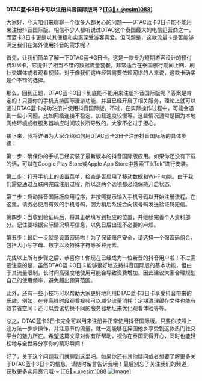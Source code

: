 **DTAC蓝卡3日卡可以注册抖音国际版吗？[[TG💪+ @esim1088](https://t.me/s/esim1088)]**

大家好，今天咱们来聊聊一个很多人都关心的问题——DTAC蓝卡3日卡能不能用来注册抖音国际版。相信不少人都听说过DTAC这个泰国最大的电信运营商之一，而蓝卡3日卡更是以其便捷和实惠深受游客喜爱。但问题是，这款流量卡是否能够满足我们在海外使用抖音的需求呢？

首先，让我们简单了解一下DTAC蓝卡3日卡。这是一款专为短期游客设计的预付费SIM卡，它提供了相当不错的数据流量套餐，非常适合在泰国旅行期间上网、刷社交媒体或者观看视频。对于像我们这样经常需要依赖网络的人来说，这款卡确实是个不错的选择。

那么，回到正题，DTAC蓝卡3日卡到底能不能用来注册抖音国际版呢？答案是肯定的！只要你的手机支持国际漫游功能，并且已经开启了相关服务，理论上就可以通过DTAC蓝卡成功注册并使用抖音国际版。不过，在实际操作过程中，可能会遇到一些小问题，比如网络连接不稳定、加载速度较慢等。这些情况通常是因为本地网络环境或者服务器响应时间较长所导致的，大家不必过于担心。

接下来，我将详细为大家介绍如何用DTAC蓝卡3日卡注册抖音国际版的具体步骤：

第一步：确保你的手机已经安装了最新版本的抖音国际版应用。如果你还没有下载的话，可以在Google Play Store或Apple App Store中搜索“TikTok”进行安装。

第二步：打开手机上的设置菜单，检查是否启用了移动数据和Wi-Fi功能。由于我们需要通过互联网完成注册过程，所以这两个选项都必须保持开启状态。

第三步：启动抖音国际版应用程序，并按照提示输入手机号码以开始注册流程。在这里，请务必使用有效的手机号码，因为稍后系统会向该号码发送验证码短信。

第四步：当收到验证码后，将其正确填写到相应的位置，并继续完善个人资料部分。记住要根据实际情况填写信息，以免日后出现不必要的麻烦。

第五步：最后一步就是设置密码啦！为了保证账户安全，请选择一个强密码组合，包括大小写字母、数字以及特殊字符等多种元素。

完成以上所有步骤之后，恭喜你！你现在已经成为一位新晋的抖音用户啦！不过需要注意的是，虽然DTAC蓝卡3日卡能够很好地支持抖音国际版的基本功能，但由于其流量限制，长时间高强度地使用可能会导致资费增加。因此建议大家合理规划自己的使用频率，避免超出预算范围。

此外，还有一些小技巧可以帮助大家更好地利用DTAC蓝卡3日卡享受抖音带来的乐趣。例如，在非高峰时段观看视频可以减少流量消耗；定期清理缓存文件也能有效节省空间；还可以尝试切换不同的服务器地址来优化观看体验等等。

总之，DTAC蓝卡3日卡完全可以用来注册并正常使用抖音国际版。只要你按照上述方法一步步操作，并注意节约流量，就一定能够在异国他乡享受到这款热门社交平台的魅力所在。希望这篇文章对你有所帮助，祝你在泰国玩得开心，同时也能轻松地与全世界分享你的精彩瞬间！

好了，关于这个问题我们就聊到这里吧。如果你还有其他疑问或者想要了解更多关于DTAC蓝卡3日卡的信息，请随时留言告诉我哦！最后别忘了关注我们的频道，获取更多实用资讯哦～ [[TG💪+ @esim1088](https://t.me/s/esim1088) ![Image](https://i.postimg.cc/4NQfJmqS/Snipaste-2025-05-13-00-14-12.png)]